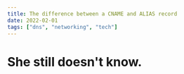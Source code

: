 ```yaml
---
title: The difference between a CNAME and ALIAS record
date: 2022-02-01
tags: ["dns", "networking", "tech"]
---
```


# She still doesn't know.
